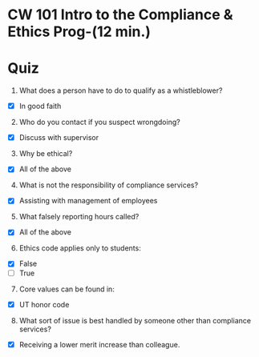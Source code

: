 # CW 101  Intro to the Compliance & Ethics Prog-(12 min.)

# Quiz

1. What does a person have to do to qualify as a whistleblower?

- [x] In good faith

2. Who do you contact if you suspect wrongdoing?

- [x] Discuss with supervisor

3. Why be ethical?

- [x] All of the above

4. What is not the responsibility of compliance services?

- [x] Assisting with management of employees

5. What falsely reporting hours called?

- [x] All of the above

6. Ethics code applies only to students:

- [x] False
- [ ] True

7. Core values can be found in:

- [x] UT honor code

8. What sort of issue is best handled by someone other than compliance services?

- [x] Receiving a lower merit increase than colleague.

